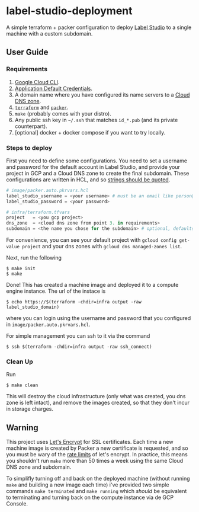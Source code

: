 # label-studio-deployment
A simple terraform + packer configuration to deploy [Label
Studio](https://labelstud.io/) to a single machine with a custom subdomain.

## User Guide

### Requirements
1. [Google Cloud CLI](https://cloud.google.com/sdk/docs/install-sdk).
2. [Application Default
   Credentials](https://cloud.google.com/sdk/gcloud/reference/auth/application-default).
3. A domain name where you have configured its name servers to a [Cloud DNS
   zone](https://cloud.google.com/dns/docs/tutorials/create-domain-tutorial).
4. [`terraform`](https://developer.hashicorp.com/terraform/downloads) and
   [`packer`](https://developer.hashicorp.com/packer/downloads).
5. `make` (probably comes with your distro).
6. Any public ssh key in `~/.ssh` that matches `id_*.pub` (and its private counterpart).
6. [optional] docker + docker compose if you want to try locally.

### Steps to deploy
First you need to define some configurations. You need to set a username and
password for the default account in Label Studio, and provide your project in
GCP and a Cloud DNS zone to create the final subdomain. These configurations
are written in HCL, and so [strings should be
quoted](https://developer.hashicorp.com/terraform/language/expressions/strings).

```terraform
# image/packer.auto.pkrvars.hcl
label_studio_username = <your username> # must be an email like person@domain.tld
label_studio_password = <your password>
```

```terraform
# infra/terraform.tfvars
project   = <you gcp project>
dns_zone  = <cloud dns zone from point 3. in requirements>
subdomain = <the name you chose for the subdomain> # optional, defaults to "labelstudio"
```
For convenience, you can see your default project with `gcloud config get-value
project` and your dns zones with `gcloud dns managed-zones list`.

Next, run the following
```console
$ make init
$ make
```

Done! This has created a machine image and deployed it to a compute engine
instance. The url of the instace is
```console
$ echo https://$(terraform -chdir=infra output -raw label_studio_domain)
```
where you can login using the username and password that you configured in
`image/packer.auto.pkrvars.hcl`.

For simple management you can ssh to it via the command
```console
$ ssh $(terraform -chdir=infra output -raw ssh_connect)
```

### Clean Up
Run
```console
$ make clean
```

This will destroy the cloud infrastructure (only what was created, you dns zone
is left intact), and remove the images created, so that they don't incur in
storage charges.


## Warning
This project uses [Let's Encrypt](https://letsencrypt.org) for SSL
certificates. Each time a new machine image is created by Packer a new
certificate is requested, and so you must be wary of the [rate
limits](https://letsencrypt.org/docs/rate-limits/) of let's encrypt. In
practice, this means you shouldn't run `make` more than 50 times a week using
the same Cloud DNS zone and subdomain.

To simplifly turning off and back on the deployed machine (without running
`make` and building a new image each time) i've provided two simple commands
`make terminated` and `make running` which _should_ be equivalent to
terminating and turning back on the compute instance via de GCP Console.

